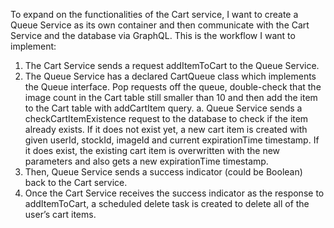 To expand on the functionalities of the Cart service, I want to create a Queue Service as its own container and then communicate with the Cart Service and the database via GraphQL. This is the workflow I want to implement:

1.	The Cart Service sends a request addItemToCart to the Queue Service.
2.	The Queue Service has a declared CartQueue class which implements the Queue interface. Pop requests off the queue, double-check that the image count in the Cart table still smaller than 10 and then add the item to the Cart table with addCartItem query.
a.	Queue Service sends a checkCartItemExistence request to the database to check if the item already exists. If it does not exist yet, a new cart item is created with given userId, stockId, imageId and current expirationTime timestamp. If it does exist, the existing cart item is overwritten with the new parameters and also gets a new expirationTime timestamp.
3.	Then, Queue Service sends a success indicator (could be Boolean) back to the Cart service.
4.	Once the Cart Service receives the success indicator as the response to addItemToCart, a scheduled delete task is created to delete all of the user’s cart items.


